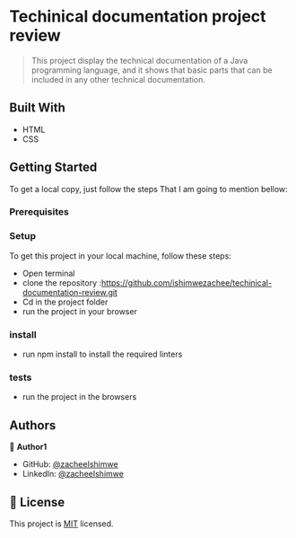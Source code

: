# Techinical documentation project review

> This project display the technical documentation 
> of a Java programming language, and it shows that basic 
> parts that can be included in any other technical documentation. 

## Built With

- HTML 
- CSS

## Getting Started
To get a local copy, just follow the steps That I am going to mention bellow:

### Prerequisites

### Setup
To get this project in your local machine, follow these steps:
- Open terminal 
- clone the repository :https://github.com/ishimwezachee/techinical-documentation-review.git
- Cd in the project folder
- run the project in your browser

### install
 - run npm install to install the required linters

 ### tests
 - run the project in the browsers 

## Authors

👤 **Author1**

- GitHub: [@zacheeIshimwe](https://github.com/ishimwezachee)
- LinkedIn: [@zacheeIshimwe](https://www.linkedin.com/in/zachee-ishimwe-ab952a119/)


## 📝 License

This project is [MIT](./MIT.md) licensed.